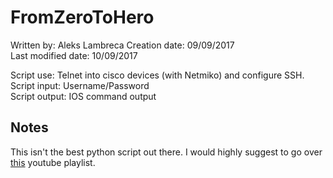 # FromZeroToHero

Written by:           Aleks Lambreca
Creation date:        09/09/2017  
Last modified date:   10/09/2017  

Script use:						Telnet into cisco devices (with Netmiko) and configure SSH.  
Script input:         Username/Password  
Script output:        IOS command output
      
## Notes

This isn't the best python script out there.
I would highly suggest to go over [this](https://www.youtube.com/user/GPM365/playlists) youtube playlist.
